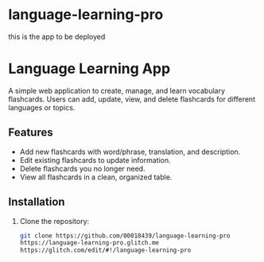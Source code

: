 # language-learning-pro
this is the app to be deployed


# Language Learning App

A simple web application to create, manage, and learn vocabulary flashcards. Users can add, update, view, and delete flashcards for different languages or topics.

## Features

- Add new flashcards with word/phrase, translation, and description.
- Edit existing flashcards to update information.
- Delete flashcards you no longer need.
- View all flashcards in a clean, organized table.

## Installation

1. Clone the repository:
   ```bash
   git clone https://github.com/00018439/language-learning-pro
   https://language-learning-pro.glitch.me
   https://glitch.com/edit/#!/language-learning-pro
